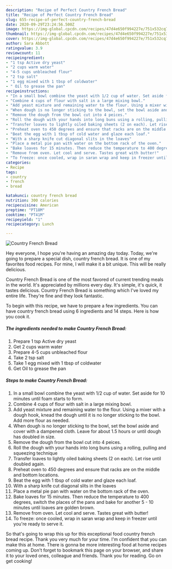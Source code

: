 ```yaml
---
description: "Recipe of Perfect Country French Bread"
title: "Recipe of Perfect Country French Bread"
slug: 655-recipe-of-perfect-country-french-bread
date: 2020-09-29T23:24:56.500Z
image: https://img-global.cpcdn.com/recipes/47d4e650f994227e/751x532cq70/country-french-bread-recipe-main-photo.jpg
thumbnail: https://img-global.cpcdn.com/recipes/47d4e650f994227e/751x532cq70/country-french-bread-recipe-main-photo.jpg
cover: https://img-global.cpcdn.com/recipes/47d4e650f994227e/751x532cq70/country-french-bread-recipe-main-photo.jpg
author: Sara Abbott
ratingvalue: 3.9
reviewcount: 11
recipeingredient:
- "1 tsp Active dry yeast"
- "2 cups warm water"
- "4-5 cups unbleached flour"
- "2 tsp salt"
- "1 egg mixed with 1 tbsp of coldwater"
- " Oil to grease the pan"
recipeinstructions:
- "In a small bowl combine the yeast with 1/2 cup of water. Set aside for 10 minutes until foam starts to form."
- "Combine 4 cups of flour with salt in a large mixing bowl."
- "Add yeast mixture and remaining water to the flour. Using a mixer with a dough hook, knead the dough until it is no longer sticking to the bowl. Add more flour as needed."
- "When dough is no longer sticking to the bowl, set the bowl aside and cover with a dampened cloth. Leave for about 1.5 hours or until dough has doubled in size."
- "Remove the dough from the bowl cut into 4 peices."
- "Roll the dough with your hands into long buns using a rolling, pulling and squeezing technique"
- "Transfer loaves to lightly oiled baking sheets (2 on each). Let rise until doubled again."
- "Preheat oven to 450 degrees and ensure that racks are on the middle and bottom locations."
- "Beat the egg with 1 tbsp of cold water and glaze each loaf."
- "With a sharp knife cut diagonal slits in the loaves"
- "Place a metal pie pan with water on the bottom rack of the oven."
- "Bake loaves for 15 minutes. Then reduce the temperature to 400 degrees, switch the places of the pans and bake for another 5 - 10 minutes until loaves are golden brown."
- "Remove from oven. Let cool and serve. Tastes great with butter!"
- "To freeze: once cooled, wrap in saran wrap and keep in freezer until you&#39;re ready to serve it."
categories:
- Recipe
tags:
- country
- french
- bread

katakunci: country french bread 
nutrition: 300 calories
recipecuisine: American
preptime: "PT18M"
cooktime: "PT41M"
recipeyield: "1"
recipecategory: Lunch

---
```



![Country French Bread](https://img-global.cpcdn.com/recipes/47d4e650f994227e/751x532cq70/country-french-bread-recipe-main-photo.jpg)

Hey everyone, I hope you're having an amazing day today. Today, we're going to prepare a special dish, country french bread. It is one of my favorites food recipes. For mine, I will make it a bit unique. This will be really delicious.



Country French Bread is one of the most favored of current trending meals in the world. It's appreciated by millions every day. It's simple, it's quick, it tastes delicious. Country French Bread is something which I've loved my entire life. They're fine and they look fantastic.


To begin with this recipe, we have to prepare a few ingredients. You can have country french bread using 6 ingredients and 14 steps. Here is how you cook it.

<!--inarticleads1-->

##### The ingredients needed to make Country French Bread:

1. Prepare 1 tsp Active dry yeast
1. Get 2 cups warm water
1. Prepare 4-5 cups unbleached flour
1. Take 2 tsp salt
1. Take 1 egg mixed with 1 tbsp of coldwater
1. Get  Oil to grease the pan




<!--inarticleads2-->

##### Steps to make Country French Bread:

1. In a small bowl combine the yeast with 1/2 cup of water. Set aside for 10 minutes until foam starts to form.
1. Combine 4 cups of flour with salt in a large mixing bowl.
1. Add yeast mixture and remaining water to the flour. Using a mixer with a dough hook, knead the dough until it is no longer sticking to the bowl. Add more flour as needed.
1. When dough is no longer sticking to the bowl, set the bowl aside and cover with a dampened cloth. Leave for about 1.5 hours or until dough has doubled in size.
1. Remove the dough from the bowl cut into 4 peices.
1. Roll the dough with your hands into long buns using a rolling, pulling and squeezing technique
1. Transfer loaves to lightly oiled baking sheets (2 on each). Let rise until doubled again.
1. Preheat oven to 450 degrees and ensure that racks are on the middle and bottom locations.
1. Beat the egg with 1 tbsp of cold water and glaze each loaf.
1. With a sharp knife cut diagonal slits in the loaves
1. Place a metal pie pan with water on the bottom rack of the oven.
1. Bake loaves for 15 minutes. Then reduce the temperature to 400 degrees, switch the places of the pans and bake for another 5 - 10 minutes until loaves are golden brown.
1. Remove from oven. Let cool and serve. Tastes great with butter!
1. To freeze: once cooled, wrap in saran wrap and keep in freezer until you&#39;re ready to serve it.




So that's going to wrap this up for this exceptional food country french bread recipe. Thank you very much for your time. I'm confident that you can make this at home. There is gonna be more interesting food at home recipes coming up. Don't forget to bookmark this page on your browser, and share it to your loved ones, colleague and friends. Thank you for reading. Go on get cooking!
